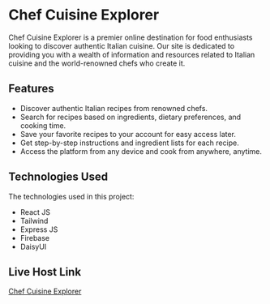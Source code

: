 # Chef Cuisine Explorer

Chef Cuisine Explorer is a premier online destination for food enthusiasts looking to discover authentic Italian cuisine. Our site is dedicated to providing you with a wealth of information and resources related to Italian cuisine and the world-renowned chefs who create it.

## Features

* Discover authentic Italian recipes from renowned chefs.
* Search for recipes based on ingredients, dietary preferences, and cooking time.
* Save your favorite recipes to your account for easy access later.
* Get step-by-step instructions and ingredient lists for each recipe.
* Access the platform from any device and cook from anywhere, anytime.

## Technologies Used
The technologies used in this project:

- React JS
- Tailwind
- Express JS
- Firebase
- DaisyUI

## Live Host Link
[Chef Cuisine Explorer]()
